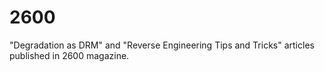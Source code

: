 # 2600
"Degradation as DRM" and "Reverse Engineering Tips and Tricks" articles published in 2600 magazine.
